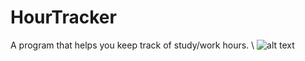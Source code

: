 # HourTracker
A program that helps you keep track of study/work hours. \\
![alt text](https://github.com/[username]/[reponame]/blob/[branch]/image.jpg?raw=true)

